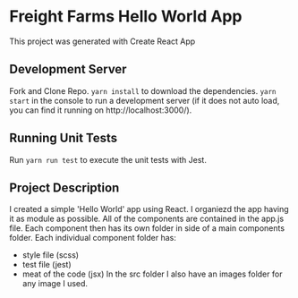 # Freight Farms Hello World App

This project was generated with Create React App

## Development Server

Fork and Clone Repo.
`yarn install` to download the dependencies.
`yarn start` in the console to run a development server (if it does not auto load, you can find it running on http://localhost:3000/).

## Running Unit Tests

Run `yarn run test` to execute the unit tests with Jest.

## Project Description

I created a simple 'Hello World' app using React. I organiezd the app having it as module as possible. All of the components are contained in the app.js file. Each component then has its own folder in side of a main components folder. Each individual component folder has:
 - style file (scss)
 - test file (jest)
 - meat of the code (jsx)
In the src folder I also have an images folder for any image I used.
